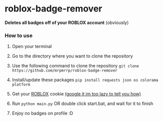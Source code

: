 # roblox-badge-remover
<b>Deletes all badges off of your ROBLOX account</b> (obviously)

### How to use
1. Open your terminal
   
2. Go to the directory where you want to clone the repository

3. Use the following command to clone the repository  `git clone https://github.com/mrpmrrp/roblox-badge-remover`

4. Install/update these packages `pip install requests json os colorama platform`

5. Get your [ROBLOX](https://www.roblox.com/home) cookie [(google it im too lazy to tell you how)](https://www.youtube.com/results?search_query=how+get+roblox+cookie)

6. Run `python main.py` OR double click start.bat, and wait for it to finish

7. Enjoy no badges on profile :D
